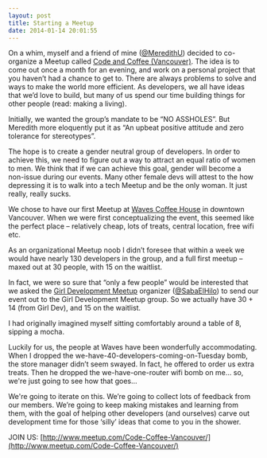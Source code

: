 ```yaml
---
layout: post
title: Starting a Meetup
date: 2014-01-14 20:01:55
---
```


On a whim, myself and a friend of mine ([@MeredithU](http://twitter.com/meredithu)) decided to co-organize a Meetup called [Code and Coffee (Vancouver)](http://meetup.com/code-coffee-vancouver).  The idea is to come out once a month for an evening, and work on a personal project that you haven’t had a chance to get to. There are always problems to solve and ways to make the world more efficient. As developers, we all have ideas that we’d love to build, but many of us spend our time building things for other people (read: making a living).

Initially, we wanted the group’s mandate to be “NO ASSHOLES”. But Meredith more eloquently put it as “An upbeat positive attitude and zero tolerance for stereotypes”. 

The hope is to create a gender neutral group of developers. In order to achieve this, we need to figure out a way to attract an equal ratio of women to men. We think that if we can achieve this goal, gender will become a non-issue during our events. Many other female devs will attest to the how depressing it is to walk into a tech Meetup and be the only woman. It just really, really sucks.

We chose to have our first Meetup at [Waves Coffee House](http://wavescoffee.com/howe-howe-smithe) in downtown Vancouver. When we were first conceptualizing the event, this seemed like the perfect place – relatively cheap, lots of treats, central location, free wifi etc.

As an organizational Meetup noob I didn’t foresee that within a week we would have nearly 130 developers in the group, and a full first meetup – maxed out at 30 people, with 15 on the waitlist.

In fact, we were so sure that “only a few people” would be interested that we asked the [Girl Development Meetup](http://www.meetup.com/Girl-Development) organizer ([@SabaElHilo](http://twitter.com/sabaelhilo)) to send our event out to the Girl Development Meetup group.  So we actually have 30 + 14 (from Girl Dev), and 15 on the waitlist.

I had originally imagined myself sitting comfortably around a table of 8, sipping a mocha. 

Luckily for us, the people at Waves have been wonderfully accommodating. When I dropped the we-have-40-developers-coming-on-Tuesday bomb, the store manager didn’t seem swayed.  In fact, he offered to order us extra treats. Then he dropped the we-have-one-router wifi bomb on me… so, we're just going to see how that goes…

We're going to iterate on this. We’re going to collect lots of feedback from our members. We’re going to keep making mistakes and learning from them, with the goal of helping other developers (and ourselves) carve out development time for those ‘silly’ ideas that come to you in the shower.

JOIN US: [http://www.meetup.com/Code-Coffee-Vancouver/](http://www.meetup.com/Code-Coffee-Vancouver/)
